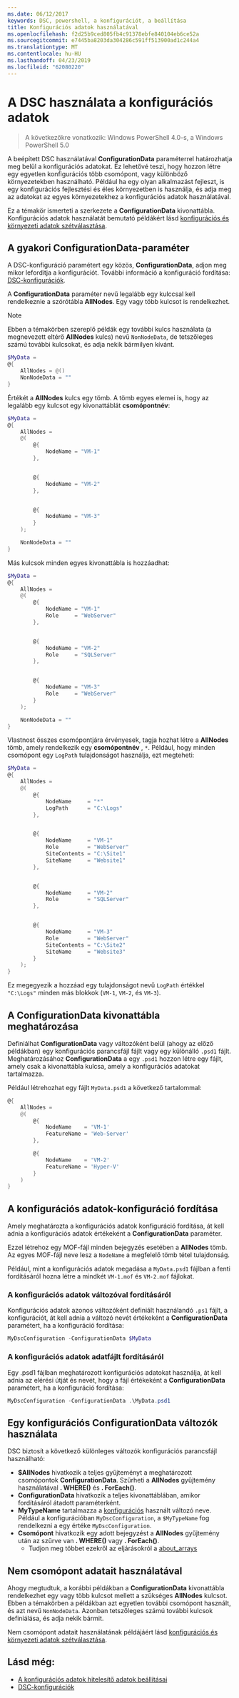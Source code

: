 ```yaml
---
ms.date: 06/12/2017
keywords: DSC, powershell, a konfigurációt, a beállítása
title: Konfigurációs adatok használatával
ms.openlocfilehash: f2d25b9ced805fb4c91378ebfe840104eb6ce52a
ms.sourcegitcommit: e7445ba8203da304286c591ff513900ad1c244a4
ms.translationtype: MT
ms.contentlocale: hu-HU
ms.lasthandoff: 04/23/2019
ms.locfileid: "62080220"
---
```

# <a name="using-configuration-data-in-dsc"></a>A DSC használata a konfigurációs adatok

> A következőkre vonatkozik: Windows PowerShell 4.0-s, a Windows PowerShell 5.0

A beépített DSC használatával **ConfigurationData** paraméterrel határozhatja meg belül a konfigurációs adatokat.
Ez lehetővé teszi, hogy hozzon létre egy egyetlen konfigurációs több csomópont, vagy különböző környezetekben használható.
Például ha egy olyan alkalmazást fejleszt, is egy konfigurációs fejlesztési és éles környezetben is használja, és adja meg az adatokat az egyes környezetekhez a konfigurációs adatok használatával.

Ez a témakör ismerteti a szerkezete a **ConfigurationData** kivonattábla.
Konfigurációs adatok használatát bemutató példákért lásd [konfigurációs és környezeti adatok szétválasztása](separatingEnvData.md).

## <a name="the-configurationdata-common-parameter"></a>A gyakori ConfigurationData-paraméter

A DSC-konfiguráció paramétert egy közös, **ConfigurationData**, adjon meg mikor lefordítja a konfigurációt.
További információ a konfiguráció fordítása: [DSC-konfigurációk](configurations.md).

A **ConfigurationData** paraméter nevű legalább egy kulccsal kell rendelkeznie a szórótábla **AllNodes**.
Egy vagy több kulcsot is rendelkezhet.

> [!NOTE]
> Ebben a témakörben szereplő példák egy további kulcs használata (a megnevezett eltérő **AllNodes** kulcs) nevű `NonNodeData`, de tetszőleges számú további kulcsokat, és adja nekik bármilyen kívánt.

```powershell
$MyData =
@{
    AllNodes = @()
    NonNodeData = ""
}
```

Értékét a **AllNodes** kulcs egy tömb. A tömb egyes elemei is, hogy az legalább egy kulcsot egy kivonattáblát **csomópontnév**:

```powershell
$MyData =
@{
    AllNodes =
    @(
        @{
            NodeName = "VM-1"
        },


        @{
            NodeName = "VM-2"
        },


        @{
            NodeName = "VM-3"
        }
    );

    NonNodeData = ""
}
```

Más kulcsok minden egyes kivonattábla is hozzáadhat:

```powershell
$MyData =
@{
    AllNodes =
    @(
        @{
            NodeName = "VM-1"
            Role     = "WebServer"
        },


        @{
            NodeName = "VM-2"
            Role     = "SQLServer"
        },


        @{
            NodeName = "VM-3"
            Role     = "WebServer"
        }
    );

    NonNodeData = ""
}
```

Vlastnost összes csomópontjára érvényesek, tagja hozhat létre a **AllNodes** tömb, amely rendelkezik egy **csomópontnév** , `*`.
Például, hogy minden csomópont egy `LogPath` tulajdonságot használja, ezt megteheti:

```powershell
$MyData =
@{
    AllNodes =
    @(
        @{
            NodeName     = "*"
            LogPath      = "C:\Logs"
        },


        @{
            NodeName     = "VM-1"
            Role         = "WebServer"
            SiteContents = "C:\Site1"
            SiteName     = "Website1"
        },


        @{
            NodeName     = "VM-2"
            Role         = "SQLServer"
        },


        @{
            NodeName     = "VM-3"
            Role         = "WebServer"
            SiteContents = "C:\Site2"
            SiteName     = "Website3"
        }
    );
}
```

Ez megegyezik a hozzáad egy tulajdonságot nevű `LogPath` értékkel `"C:\Logs"` minden más blokkok (`VM-1`, `VM-2`, és `VM-3`).

## <a name="defining-the-configurationdata-hashtable"></a>A ConfigurationData kivonattábla meghatározása

Definiálhat **ConfigurationData** vagy változóként belül (ahogy az előző példákban) egy konfigurációs parancsfájl fájlt vagy egy különálló `.psd1` fájlt.
Meghatározásához **ConfigurationData** a egy `.psd1` hozzon létre egy fájlt, amely csak a kivonattábla kulcsa, amely a konfigurációs adatokat tartalmazza.

Például létrehozhat egy fájlt `MyData.psd1` a következő tartalommal:

```powershell
@{
    AllNodes =
    @(
        @{
            NodeName    = 'VM-1'
            FeatureName = 'Web-Server'
        },

        @{
            NodeName    = 'VM-2'
            FeatureName = 'Hyper-V'
        }
    )
}
```

## <a name="compiling-a-configuration-with-configuration-data"></a>A konfigurációs adatok-konfiguráció fordítása

Amely meghatározta a konfigurációs adatok konfiguráció fordítása, át kell adnia a konfigurációs adatok értékeként a **ConfigurationData** paraméter.

Ezzel létrehoz egy MOF-fájl minden bejegyzés esetében a **AllNodes** tömb.
Az egyes MOF-fájl neve lesz a `NodeName` a megfelelő tömb tétel tulajdonság.

Például, mint a konfigurációs adatok megadása a `MyData.psd1` fájlban a fenti fordításáról hozna létre a mindkét `VM-1.mof` és `VM-2.mof` fájlokat.

### <a name="compiling-a-configuration-with-configuration-data-using-a-variable"></a>A konfigurációs adatok változóval fordításáról

Konfigurációs adatok azonos változóként definiált használandó `.ps1` fájlt, a konfigurációt, át kell adnia a változó nevét értékeként a **ConfigurationData** paramétert, ha a konfiguráció fordítása:

```powershell
MyDscConfiguration -ConfigurationData $MyData
```

### <a name="compiling-a-configuration-with-configuration-data-using-a-data-file"></a>A konfigurációs adatok adatfájlt fordításáról

Egy .psd1 fájlban meghatározott konfigurációs adatokat használja, át kell adnia az elérési útját és nevét, hogy a fájl értékeként a **ConfigurationData** paramétert, ha a konfiguráció fordítása:

```powershell
MyDscConfiguration -ConfigurationData .\MyData.psd1
```

## <a name="using-configurationdata-variables-in-a-configuration"></a>Egy konfigurációs ConfigurationData változók használata

DSC biztosít a következő különleges változók konfigurációs parancsfájl használható:

- **$AllNodes** hivatkozik a teljes gyűjteményt a meghatározott csomópontok **ConfigurationData**. Szűrheti a **AllNodes** gyűjtemény használatával **. WHERE()** és **. ForEach()**.
- **ConfigurationData** hivatkozik a teljes kivonattáblában, amikor fordításáról átadott paraméterként.
- **MyTypeName** tartalmazza a [konfigurációs](configurations.md) használt változó neve. Például a konfigurációban `MyDscConfiguration`, a `$MyTypeName` fog rendelkezni a egy értéke `MyDscConfiguration`.
- **Csomópont** hivatkozik egy adott bejegyzést a **AllNodes** gyűjtemény után az szűrve van **. WHERE()** vagy **. ForEach()**.
  - Tudjon meg többet ezekről az eljárásokról a [about_arrays](/powershell/reference/3.0/Microsoft.PowerShell.Core/About/about_Arrays.md)

## <a name="using-non-node-data"></a>Nem csomópont adatait használatával

Ahogy megtudtuk, a korábbi példákban a **ConfigurationData** kivonattábla rendelkezhet egy vagy több kulcsot mellett a szükséges **AllNodes** kulcsot.
Ebben a témakörben a példákban azt egyetlen további csomópont használt, és azt nevű `NonNodeData`.
Azonban tetszőleges számú további kulcsok definiálása, és adja nekik bármit.

Nem csomópont adatait használatának példájáért lásd [konfigurációs és környezeti adatok szétválasztása](separatingEnvData.md).

## <a name="see-also"></a>Lásd még:

- [A konfigurációs adatok hitelesítő adatok beállításai](configDataCredentials.md)
- [DSC-konfigurációk](configurations.md)